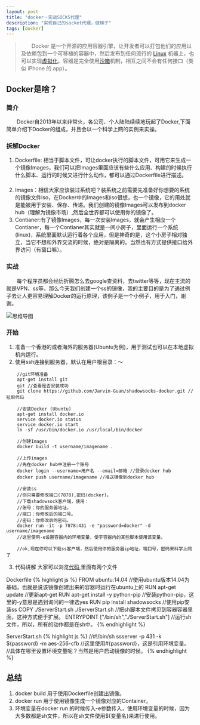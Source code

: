 ```yaml
---
layout: post
title: "docker－实战SOCKS代理"
description: "实现自己的socket代理，做梯子"
tags: [docker]
---
```


>　　Docker 是一个开源的应用容器引擎，让开发者可以打包他们的应用以及依赖包到一个可移植的容器中，然后发布到任何流行的 [Linux](http://baike.baidu.com/view/1634.htm) 机器上，也可以实现[虚拟化](http://baike.baidu.com/view/729629.htm)。容器是完全使用[沙箱](http://baike.baidu.com/subview/720343/13998082.htm)机制，相互之间不会有任何接口（类似 iPhone 的 app）。

## Docker是啥？
### 简介　
　　Docker自2013年以来非常火，各公司、个人陆陆续续地玩起了Docker,下面简单介绍下Docker的组成，并且会以一个科学上网的实例来实操。
　　
### 拆解Docker
 1. Dockerfile: 相当于脚本文件，可让docker执行的脚本文件，可用它来生成一个镜像Images，我们可以把Images里面应该有些什么应用、构建的时候执行什么脚本、运行的时候又进行什么动作，都可以通过Dockerfile进行描述。
　　
 2. Images：相信大家应该装过系统吧？装系统之前需要先准备好你想要的系统的镜像文件iso，在Docker中的Images和iso很想，也一个镜像，它的用处就是能被用于安装、保存、传递。我们创建的镜像Images可以发布到docker hub（理解为镜像市场）,然后全世界都可以使用你的镜像了。
　　
 3. Contianer:有了镜像Images，每一次安装Images，就会产生相应一个Contianer，每一个Contianer其实就是一间小房子，里面运行一个系统(linux)，系统里面默认运行着各个应用，但是神奇的是，这个小房子相对独立，当它不想和外界交流的时候，绝对是隔离的。当然也有方式提供接口给外界访问（有窗口嘛）。

### 实战
　　每个程序员都会经历折腾怎么去google查资料，去twitter等等，现在主流的就是VPN、ss等，那么今天我们创建一个ss的镜像，我的主要目的是为了通过例子去让人更容易理解Docker的运行原理，该例子是一个小例子，用于入门，谢谢。

![思维导图](http://upload-images.jianshu.io/upload_images/1952818-2af4f0b6cf30fbca.jpg?imageMogr2/auto-orient/strip%7CimageView2/2/w/1240)

### 开始
1. 准备一个香港的或者海外的服务器(Ubuntu为例)，用于测试也可以在本地虚拟机内运行。
2. 使用ssh连接到服务器，默认在用户根目录：～ 
```
    //git环境准备
    apt-get install git
    git //查看是否安装成功
    git clone https://github.com/Jarvin-Guan/shadowsocks-docker.git //拉取代码

    //安装Docker (Ubuntu)
    apt-get install docker.io
    service docker.io status
    service docker.io start
    ln -sf /usr/bin/docker.io /usr/local/bin/docker

    //创建Images
    docker build -t username/imagename .

    //上传images
    //先在docker hub中注册一个账号
    docker login --username=用户名 --email=邮箱 //登录docker hub
    docker push username/imagename //推送镜像到docker hub

    //安装ss
    //你只需要修改端口(7878),密码(docker)。
    //下载shadowsock客户端，使用：
    //账号：你的服务器地址。
    //端口：你修改后的端口号。
    //密码：你修改后的密码。
    docker run -it -p 7878:431 -e "password=docker" -d username/imagename
    //这里使用-e设置容器内的环境变量，便于容器内的某些脚本使用该变量。

    //ok,现在你可以下载ss客户端，然后使用你的服务器ip地址，端口号，密码来科学上网了
  ```

 3. 代码讲解
  大家可以浏览[代码](https://github.com/Jarvin-Guan/shadowsocks-docker),里面有两个文件

Dockerfile
{% highlight js %}
FROM ubuntu:14.04  //使用ubuntu版本14.04为基础，也就是说该镜像创建出来的容器时运行在ubuntu上的
RUN apt-get update //更新apt-get
RUN apt-get install -y python-pip //安装python-pip，这里的-y意思是遇到询问的一律选yes
RUN pip install shadowsocks  //使用pip安装ss
COPY ./ServerStart.sh ./ServerStart.sh //把sh脚本文件拷贝到容器容器里面，这种方式便于扩展。
ENTRYPOINT ["/bin/sh","./ServerStart.sh"] //运行sh文件，所以，所有的动作都是在sh中。
{% endhighlight %}

ServerStart.sh
{% highlight js %}
 //#!/bin/sh
ssserver -p 431 -k ${password} -m aes-256-cfb //这里使用#{password}，这是引用环境变量。
//具体在哪里设置环境变量呢？当然是用户启动镜像的时候。
{% endhighlight %}

## 总结
1. docker build 用于使用Dockerfile创建出镜像。
2. docker run 用于使用镜像生成一个镜像对应的Container。
3. 环境变量在docker run 的时候传入-e参数传入，使用环境变量的时候，因为大多数都是sh文件，所以在sh文件使用${变量名}来进行使用。